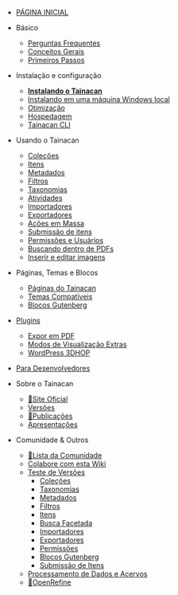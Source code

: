 - [PÁGINA INICIAL](/pt-br/README)

- Básico
  - [Perguntas Frequentes](/pt-br/faq "Perguntas Frequentes sobre o Tainacan - Tainacan Wiki")
  - [Conceitos Gerais](/pt-br/general-concepts " Conceitos Gerais sobre o Tainacan - Tainacan Wiki")
  - [Primeiros Passos](/pt-br/getting-started "Primeiros Passos com o Tainacan - Tainacan Wiki")
- Instalação e configuração
  - [**Instalando o Tainacan**](/pt-br/instalacao "Instalando o Tainacan - Tainacan Wiki")
  - [Instalando em uma máquina Windows local](/pt-br/xampp "Instalando o plugin em uma máquina Windows local (sem servidor) - Tainacan Wiki")
  - [Otimização](/pt-br/optimization "Estratégias para Otimização do plugin Tainacan - Tainacan Wiki")
  - [Hospedagem](/pt-br/hosting "Opções de Hospedagem do Plugin Tainacan - Tainacan Wiki")
  - [Tainacan CLI](/pt-br/tainacan-cli.md "Tainacan WP-CLI")
- Usando o Tainacan
  - [Coleções](/pt-br/collections "O que são e como gerenciar Coleções no Tainacan - Tainacan Wiki")
  - [Itens](/pt-br/items "O que são e como gerenciar Itens no Tainacan  - Tainacan Wiki")
  - [Metadados](/pt-br/metadata "O que são e como gerenciar Metadados no Tainacan  - Tainacan Wiki")
  - [Filtros](/pt-br/filters "O que são e como gerenciar Filtros no Tainacan  - Tainacan Wiki")
  - [Taxonomias](/pt-br/taxonomies "O que são e como gerenciar Taxonomias no Tainacan  - Tainacan Wiki")
  - [Atividades](/pt-br/activities "O que são e como usar Atividades - ou Logs - no Tainacan  - Tainacan Wiki")
  - [Importadores](/pt-br/importers "O que são e como usar Importadores no Tainacan - Tainacan Wiki")
  - [Exportadores](/pt-br/exporters "O que são e como usar Exportadores no Tainacan - Tainacan Wiki")
  - [Ações em Massa](/pt-br/bulk-actions "Aplicando ações em Massa no Tainacan - Tainacan Wiki")
  - [Submissão de itens](/pt-br/item-submission.md "Usando o recurso de Submissão de Itens para permitir contribuições públicas para a Coleção - Tainacan Wiki")
  - [Permissões e Usuários](/pt-br/users-roles.md "Gerenciando Permissões e Funções de Usuários no Tainacan - Tainacan Wiki")
  - [Buscando dentro de PDFs](/pt-br/indexar-pdf.md "Realizando buscas dentro de PDFs via Tainacan - Tainacan Wiki")
  - [Inserir e editar imagens](/pt-br/inserir-e-editar-imagens "Inserção e edição de imagens - Tainacan Wiki")
- Páginas, Temas e Blocos
  - [Páginas do Tainacan](/pt-br/tainacan-pages.md "As Páginas geradas pelo plugin Tainacan - Tainacan Wiki")
  - [Temas Compatíveis](/pt-br/theme.md "Os temas que oferecem suporte ao Tainacan")
  - [Blocos Gutenberg](/pt-br/gutenberg-blocks.md "Os Blocos Gutenberg do Tainacan - Tainacan Wiki")
- [Plugins](/pt-br/plugins "Plugins para complementar as funcionalidades do Tainacan - Tainacan Wiki")
  - [Expor em PDF](/pt-br/plugin-pdf-exposer "O plugin de Expositor em PDF para o Tainacan - Tainacan Wiki")
  - [Modos de Visualização Extras](/pt-br/plugin-extra-view-modes "Um plugin de modos de visualização extras para o Tainacan - Tainacan Wiki")
  - [WordPress 3DHOP](/pt-br/plugin-3d-hop "Um plugin para renderizar objetos 3D via 3DHOP no Tainacan - Tainacan Wiki")
- [Para Desenvolvedores](/dev/ "Sessão de Páginas para Desenvolvedores - Tainacan Wiki")
- Sobre o Tainacan
  - [:link:Site Oficial](https://tainacan.org/ ":ignore")
  - [Versões](/pt-br/releases "Versões Lançadas - Tainacan Wiki")
  - [:link:Publicações](http://pesquisa.medialab.ufg.br/ ":ignore")
  - [Apresentações](/pt-br/presentations "Apresentações relacionadas ao Tainacan - Tainacan Wiki")
- Comunidade & Outros
  - [:link:Lista da Comunidade](https://lists.riseup.net/www/subscribe/tainacan ":ignore")
  - [Colabore com esta Wiki](/pt-br/CONTRIBUTING "Como contribuir com a Wiki do Tainacan - Tainacan Wiki")
  - [Teste de Versões](/pt-br/release-testing.md "Como realizar testes de versões do Tainacan - Tainacan Wiki")
    - [Coleções](/pt-br/testing-collections.md)
    - [Taxonomias](/pt-br/testing-taxonomies.md)
    - [Metadados](/pt-br/testing-metadata.md)
    - [Filtros](/pt-br/testing-filters.md)
    - [Itens](/pt-br/testing-items.md)
    - [Busca Facetada](/pt-br/testing-search.md)
    - [Importadores](/pt-br/testing-importers.md)
    - [Exportadores](/pt-br/testing-exporters.md)
    - [Permissões](/pt-br/testing-capabilities.md)
    - [Blocos Gutenberg](/pt-br/testing-gutenberg-blocks.md)
    - [Submissão de Itens](/pt-br/testing-item-submission.md)
  - [Processamento de Dados e Acervos](/pt-br/data-processing "Um pouco sobre Processamento de Dados e Acervos - Tainacan Wiki")
  - [:link:OpenRefine](http://openrefine.org/ ":ignore")
